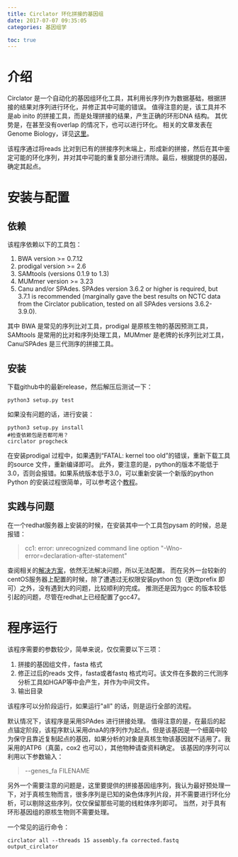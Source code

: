 ```yaml
---
title: Circlator 环化拼接的基因组
date: 2017-07-07 09:35:05
categories: 基因组学

toc: true
---
```


# 介绍
Circlator 是一个自动化的基因组环化工具，其利用长序列作为数据基础，根据拼接的结果对序列进行环化，并修正其中可能的错误。
值得注意的是，该工具并不是ab inito 的拼接工具，而是处理拼接的结果，产生正确的环形DNA 结构。
其优势是，在甚至没有overlap 的情况下，也可以进行环化。
相关的文章发表在Genome Biology，详见[这里](https://genomebiology.biomedcentral.com/articles/10.1186/s13059-015-0849-0)。

该程序通过将reads 比对到已有的拼接序列末端上，形成新的拼接，然后在其中鉴定可能的环化序列，并对其中可能的重复部分进行清除。最后，根据提供的基因，确定其起点。

# 安装与配置
## 依赖
该程序依赖以下的工具包：
1. BWA version >= 0.7.12
2. prodigal version >= 2.6
3. SAMtools (versions 0.1.9 to 1.3)
4. MUMmer version >= 3.23
5. Canu and/or SPAdes. SPAdes version 3.6.2 or higher is required, but 3.7.1 is recommended (marginally gave the best results on NCTC data from the Circlator publication, tested on all SPAdes versions 3.6.2-3.9.0).

其中 BWA 是常见的序列比对工具，prodigal 是原核生物的基因预测工具，SAMtools 是常用的比对和序列处理工具，MUMmer 是老牌的长序列比对工具，Canu/SPAdes 是三代测序的拼接工具。
## 安装
下载github中的最新release，然后解压后测试一下：
```
python3 setup.py test
```
如果没有问题的话，进行安装：
```
python3 setup.py install
#检查依赖包是否都可用？
circlator progcheck
```
在安装prodigal 过程中，如果遇到“FATAL: kernel too old”的错误，重新下载工具的source 文件，重新编译即可。
此外，要注意的是，python的版本不能低于3.0，否则会报错。如果系统版本低于3.0，可以重新安装一个新版的python
Python 的安装过程很简单，可以参考这个[教程](http://www.csuldw.com/2016/05/06/2016-05-06-python-and-pip/)。
## 实践与问题
在一个redhat服务器上安装的时候，在安装其中一个工具包pysam 的时候，总是报错：
> cc1: error: unrecognized command line option "-Wno-error=declaration-after-statement"

查阅相关的[解决方案](http://bugs.python.org/issue21121)，依然无法解决问题，所以无法配置。
而在另外一台较新的centOS服务器上配置的时候，除了遭遇过无权限安装python 包（更改prefix 即可）之外，没有遇到大的问题，比较顺利的完成。
推测还是因为gcc 的版本较低引起的问题，尽管在redhat上已经配置了gcc47。
# 程序运行
该程序需要的参数较少，简单来说，仅仅需要以下三项：
1. 拼接的基因组文件，fasta 格式
2. 修正过后的reads 文件，fasta或者fastq 格式均可。该文件在多数的三代测序分析工具如HGAP等中会产生，并作为中间文件。
3. 输出目录

该程序可以分阶段运行，如果运行"all" 的话，则是运行全部的流程。

默认情况下，该程序是采用SPAdes 进行拼接处理。
值得注意的是，在最后的起点锚定阶段，该程序默认采用dnaA的序列作为起点。但是该基因是一个细菌中较为保守且靠近复制起点的基因，如果分析的对象是真核生物该基因就不适用了。我采用的ATP6（真菌，cox2 也可以），其他物种请查资料确定。
该基因的序列可以利用以下参数输入：
> --genes_fa FILENAME

另外一个需要注意的问题是，这里要提供的拼接基因组序列，我认为最好预处理一下，对于真核生物而言，很多序列是已知的染色体序列片段，并不需要进行环化分析，可以剔除这些序列，仅仅保留那些可能的线粒体序列即可。
当然，对于具有环形基因组的原核生物则不需要处理。

一个常见的运行命令：
```
circlator all --threads 15 assembly.fa corrected.fastq output_circlator
```





